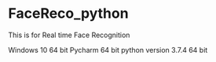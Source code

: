 # FaceReco_python
This is for Real time Face Recognition

Windows 10 64 bit
Pycharm 64 bit
python version 3.7.4 64 bit
